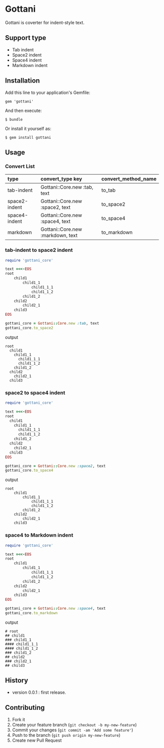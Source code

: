 # Gottani

Gottani is coverter for indent-style text.

## Support type

* Tab indent
* Space2 indent
* Space4 indent
* Markdown indent

## Installation

Add this line to your application's Gemfile:

    gem 'gottani'

And then execute:

    $ bundle

Or install it yourself as:

    $ gem install gottani

## Usage
### Convert List
| type          | convert_type key                | convert_method_name |
|:-----------   |:------------                    |:------------        |
|tab-indent     |Gottani::Core.new :tab, text     |to_tab               |
|space2-indent  |Gottani::Core.new :space2, text  |to_space2            |
|space4-indent  |Gottani::Core.new :space4, text  |to_space4            |
|markdown       |Gottani::Core.new :markdown, text|to_markdown          |

### tab-indent to space2 indent

~~~ruby
require 'gottani_core'

text =<<-EOS
root
	child1
		child1_1
			child1_1_1
			child1_1_2
		child1_2
	child2
		child2_1
	child3
EOS

gottani_core = Gottani::Core.new :tab, text
gottani_core.to_space2
~~~

output
~~~
root
  child1
    child1_1
      child1_1_1
      child1_1_2
    child1_2
  child2
    child2_1
  child3
~~~

### space2 to space4 indent

~~~ruby
require 'gottani_core'

text =<<-EOS
root
  child1
    child1_1
      child1_1_1
      child1_1_2
    child1_2
  child2
    child2_1
  child3
EOS

gottani_core = Gottani::Core.new :space2, text
gottani_core.to_space4
~~~

output
~~~
root
    child1
        child1_1
            child1_1_1
            child1_1_2
        child1_2
    child2
        child2_1
    child3
~~~

### space4 to Markdown indent

~~~ruby
require 'gottani_core'

text =<<-EOS
root
    child1
        child1_1
            child1_1_1
            child1_1_2
        child1_2
    child2
        child2_1
    child3
EOS

gottani_core = Gottani::Core.new :space4, text
gottani_core.to_markdown
~~~

output
~~~
# root
## child1
### child1_1
#### child1_1_1
#### child1_1_2
### child1_2
## child2
### child2_1
## child3
~~~

## History
* version 0.0.1  : first release.

## Contributing

1. Fork it
2. Create your feature branch (`git checkout -b my-new-feature`)
3. Commit your changes (`git commit -am 'Add some feature'`)
4. Push to the branch (`git push origin my-new-feature`)
5. Create new Pull Request
